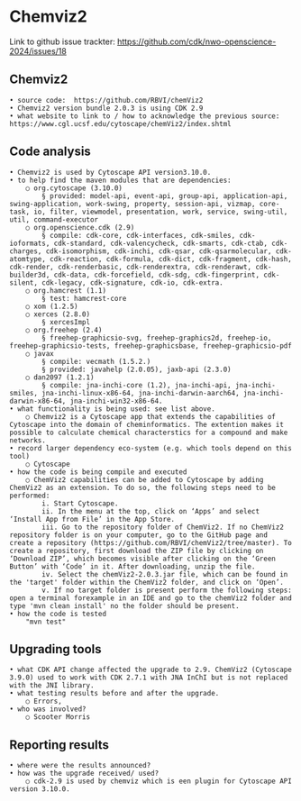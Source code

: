 # Chemviz2
Link to github issue trackter:  https://github.com/cdk/nwo-openscience-2024/issues/18

## Chemviz2
    • source code:  https://github.com/RBVI/chemViz2
    • Chemviz2 version bundle 2.0.3 is using CDK 2.9
    • what website to link to / how to acknowledge the previous source: https://www.cgl.ucsf.edu/cytoscape/chemViz2/index.shtml
    
## Code analysis 
    • Chemviz2 is used by Cytoscape API version3.10.0.
    • to help find the maven modules that are dependencies:
        ○ org.cytoscape (3.10.0)
            § provided: model-api, event-api, group-api, application-api, swing-application, work-swing, property, session-api, vizmap, core-task, io, filter, viewmodel, presentation, work, service, swing-util, util, command-executor
        ○ org.openscience.cdk (2.9)
            § compile: cdk-core, cdk-interfaces, cdk-smiles, cdk-ioformats, cdk-standard, cdk-valencycheck, cdk-smarts, cdk-ctab, cdk-charges, cdk-isomorphism, cdk-inchi, cdk-qsar, cdk-qsarmolecular, cdk-atomtype, cdk-reaction, cdk-formula, cdk-dict, cdk-fragment, cdk-hash, cdk-render, cdk-renderbasic, cdk-renderextra, cdk-renderawt, cdk-builder3d, cdk-data, cdk-forcefield, cdk-sdg, cdk-fingerprint, cdk-silent, cdk-legacy, cdk-signature, cdk-io, cdk-extra.
        ○ org.hamcrest (1.1)
            § test: hamcrest-core
        ○ xom (1.2.5)
        ○ xerces (2.8.0)
            § xercesImpl
        ○ org.freehep (2.4)
            § freehep-graphicsio-svg, freehep-graphics2d, freehep-io, freehep-graphicsio-tests, freehep-graphicsbase, freehep-graphicsio-pdf
        ○ javax  
            § compile: vecmath (1.5.2.)
            § provided: javahelp (2.0.05), jaxb-api (2.3.0)
        ○ dan2097 (1.2.1)
            § compile: jna-inchi-core (1.2), jna-inchi-api, jna-inchi-smiles, jna-inchi-linux-x86-64, jna-inchi-darwin-aarch64, jna-inchi-darwin-x86-64, jna-inchi-win32-x86-64.
    • what functionality is being used: see list above.
        ○ Chemviz2 is a Cytoscape app that extends the capabilities of Cytoscape into the domain of cheminformatics. The extention makes it possible to calculate chemical characterstics for a compound and make networks.
    • record larger dependency eco-system (e.g. which tools depend on this tool)
        ○ Cytoscape
    • how the code is being compile and executed
        ○ ChemViz2 capabilities can be added to Cytoscape by adding ChemViz2 as an extension. To do so, the following steps need to be performed:
            i. Start Cytoscape.
            ii. In the menu at the top, click on ‘Apps’ and select ‘Install App from File’ in the App Store.
            iii. Go to the repository folder of ChemViz2. If no ChemViz2 repository folder is on your computer, go to the GitHub page and create a repository (https://github.com/RBVI/chemViz2/tree/master). To create a repository, first download the ZIP file by clicking on ‘Download ZIP’, which becomes visible after clicking on the ‘Green Button’ with ‘Code’ in it. After downloading, unzip the file.
            iv. Select the chemViz2-2.0.3.jar file, which can be found in the 'target' folder within the ChemViz2 folder, and click on ‘Open’.
            v. If no target folder is present perform the following steps: open a terminal forexample in an IDE and go to the chemViz2 folder and type 'mvn clean install' no the folder should be present.
    • how the code is tested
        "mvn test"

## Upgrading tools
    • what CDK API change affected the upgrade to 2.9. ChemViz2 (Cytoscape 3.9.0) used to work with CDK 2.7.1 with JNA InChI but is not replaced with the JNI library.
    • what testing results before and after the upgrade. 
        ○ Errors, 
    • who was involved? 
        ○ Scooter Morris

## Reporting results
    • where were the results announced? 
    • how was the upgrade received/ used? 
        ○ cdk-2.9 is used by chemviz which is een plugin for Cytoscape API version 3.10.0.
